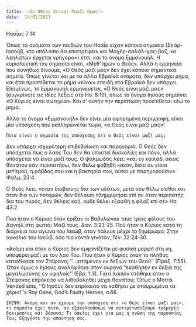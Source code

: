```yaml
---
title:  «Οο Θθεος Εειναι Μμαζι Μμας!»
date:  14/01/2021
---
```


Ησαΐας 7:14

Όπως τα ονόματα των παιδιών του Ησαΐα είχαν κάποια σημασία (Σεάρ-Ιασούβ, «το υπόλοιπο θα επιστρέψει» και Μαχέρ-σαλάλ-χας-βαζ, «ο λεηλατών έρχεται γρήγορα») έτσι, και το όνομα Εμμανουήλ. Η κυριολεκτική του σημασία είναι, «Μεθ’ ημών ο Θεός». Αλλά η ερμηνεία που συνήθως δίνουμε, «Ο Θεός μαζί μας» δεν έχει κάποια σημαντικά σημεία. Όπως γίνεται και με τα άλλα Εβραϊκά ονόματα, δεν υπάρχει ρήμα, και έτσι προστίθεται το ρήμα «είναι» επειδή στα Εβραϊκά δεν υπάρχει. Επομένως, το Εμμανουήλ ερμηνεύεται, «Ο Θεός είναι μαζί μας» (συγκρίνετε τις ίδιες λέξεις στο Ησ. 8:10), όπως το όνομα Ιησούς σημαίνει «Ο Κύριος είναι σωτηρία». Και σ’ αυτήν την περίπτωση προστίθεται εδώ το ρήμα.

Αλλά το όνομα «Εμμανουήλ» δεν είναι μία αφηρημένη περιγραφή, είναι μία υπόσχεση που εκπληρώνεται τώρα, «ο Θεός είναι μαζί μας»!

`Ποια είναι η σημασία της υπόσχεσης ότι ο Θεός είναι μαζί μας;`

Δεν υπάρχει ισχυρότερη επιβεβαίωση και παρηγοριά. Ο Θεός δεν υπόσχεται πως ο λαός Του δεν θα υποστεί δυσκολίες και πόνο, αλλά υπόσχεται να είναι μαζί τους. Ο ψαλμωδός λέει: «και εν κοιλάδι σκιάς θανάτου εάν περιπατήσω, δεν θέλω φοβηθή κακόν, διότι συ είσαι μετ’εμού, η ράβδος σου και η βακτηρία σου, αύται με παρηγορούσιν» Ψαλμ. 23:4

Ο Θεός λέει: «όταν διαβαίνης δια των υδάτων, μετά σου θέλω είσθαι και όταν δια των ποταμών, δεν θέλουσι πλημμυρήσει επί σε όταν περιπατής δια του πυρός, δεν θέλεις καή, ουδέ θέλει εξαφθή η φλοξ επί σέ» Ησ. 43:2.

Πού ήταν ο Κύριος όταν έριξαν οι Βαβυλώνιοι τους τρεις φίλους του Δανιήλ στη φωτιά; Μαζί τους. Δαν. 3:23-25. Πού ήταν ο Κύριος κατά τη διάρκεια του αγώνα του Ιακώβ, όταν πάλευε μέχρι το ξημέρωμα; Στην αγκαλιά του Ιακώβ, όσο πιο κοντά γινόταν, Γέν. 32:24-30.

«Ακόμη και όταν ο Κύριος δεν εμφανίζεται με φυσική μορφή στη γη, υποφέρει μαζί με τον λαό Του. Πού ήταν ο Κύριος όταν το πλήθος καταδίκασε τον Στέφανο; ‘‘…ιστάμενον εκ δεξιών του Θεού’’ (Πράξ. 7:55). Όταν όμως ο Ιησούς αναλήφθηκε στον ουρανό ‘‘εκάθησεν εν δεξιά της μεγαλωσύνης εν υψηλοίς’’ (Εβρ. 1:3). Γιατί λοιπόν στάθηκε όταν ο Στέφανος επρόκειτο να λιθοβοληθεί μέχρι θανάτου; Όπως ο Morris Vended είπε, ‘‘Ο Ιησούς δεν επρόκειτο να καθήσει με σταυρωμένα τα χέρια!’’» Roy Gane, God’s Faulty Heroes, σ.66.

`ΣΚΕΨΗ: Ακόμη και αν έχουμε την υπόσχεση ότι «ο Θεός είναι μαζί μας», τι σημασία έχει αυτό, αν εξακολουθούμε να αντιμετωπίζουμε τρομερές δοκιμασίες και βάσανα; Τι όφελος έχει για μας η γνώση της παρουσίας Του; Εξηγήστε την απάντηση σας.`
